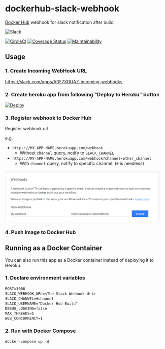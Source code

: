 # dockerhub-slack-webhook
[Docker Hub](https://hub.docker.com/) webhook for slack notification after build

![Slack](img/slack.png)

[![CircleCI](https://circleci.com/gh/sue445/dockerhub-slack-webhook.svg?style=svg)](https://circleci.com/gh/sue445/dockerhub-slack-webhook)
[![Coverage Status](https://coveralls.io/repos/github/sue445/dockerhub-slack-webhook/badge.svg?branch=master)](https://coveralls.io/github/sue445/dockerhub-slack-webhook?branch=master)
[![Maintainability](https://api.codeclimate.com/v1/badges/a013ff2962f7a49b77f3/maintainability)](https://codeclimate.com/github/sue445/dockerhub-slack-webhook/maintainability)

## Usage
### 1. Create Incoming WebHook URL
https://slack.com/apps/A0F7XDUAZ-incoming-webhooks

### 2. Create heroku app from following "Deploy to Heroku" button
[![Deploy](https://www.herokucdn.com/deploy/button.svg)](https://heroku.com/deploy)

### 3. Register webhook to Docker Hub
Register webhook url

e.g. 

* `https://MY-APP-NAME.herokuapp.com/webhook`
  * Without `channel` query, notify to `SLACK_CHANNEL`
* `https://MY-APP-NAME.herokuapp.com/webhook?channel=other_channel`
  * With `channel` query, notify to specific channel. (`#` is needless)

![Docker Hub](img/dockerhub.png)

### 4. Push image to Docker Hub

## Running as a Docker Container

You can also run this app as a Docker container instead of deploying it to Heroku.

### 1. Declare environment variables

```
PORT=3000
SLACK_WEBHOOK_URL=<The Slack Webhook Url>
SLACK_CHANNEL=#channel
SLACK_USERNAME="Docker Hub Build"
DEBUG_LOGGING=false
MAX_THREADS=5
WEB_CONCURRENCY=1
```

### 2. Run with Docker Compose

```
docker-compose up -d
```